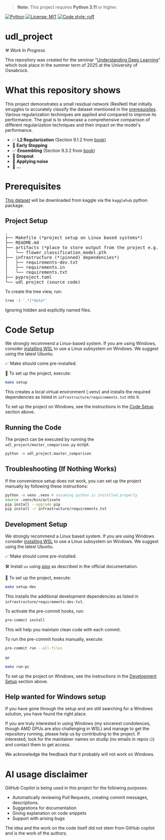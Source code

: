 > **Note:** This project requires **Python 3.11** or higher.

[![Python](https://img.shields.io/badge/python-3.11%2B-blue.svg)](https://www.python.org/downloads/)
[![License: MIT](https://img.shields.io/badge/License-MIT-yellow.svg)](LICENSE)
[![Code style: ruff](https://img.shields.io/badge/code%20style-ruff-0C3C4C.svg)](https://github.com/astral-sh/ruff)

# udl_project
⚒️ *Work In Progress*

This repository was created for the seminar "[Understanding Deep Learning](https://udlbook.github.io/udlbook/)" which took place in the summer term of 2025 at the University of Osnabrück.

# What this repository shows
This project demonstrates a small residual network (ResNet) that initially struggles to accurately classify the dataset mentioned in the [prerequisites](#prerequisites). Various regularization techniques are applied and compared to improve its performance. The goal is to showcase a comprehensive comparison of different regularization techniques and their impact on the model's performance.

- ✅ **L2 Regularization** (Section 9.1.2 from [book](https://udlbook.github.io/udlbook/))
- 👷 **Early Stopping**
- ✅ **Ensembling** (Section 9.3.2 from [book](https://udlbook.github.io/udlbook/))
- 👷 **Dropout**
- 👷 **Applying noise**
- 👷 **...**

# Prerequisites
[This dataset](https://www.kaggle.com/datasets/lara311/flowers-five-classes) will be downloaded from kaggle via the `kagglehub` python package.


## Project Setup
<pre>
.
├── Makefile (*project setup on Linux based systems*)
├── README.md
├── artifacts (*place to store output from the project e.g. stored model*)
│   └── flower_classification_model.pth
├── infrastructure (*(pinned) dependencies*)
│   ├── requirements-dev.txt
│   ├── requirements.in
│   └── requirements.txt
├── pyproject.toml
└── udl_project (source code)
</pre>

To create the tree view, run:
```bash
tree -I '.*|*data*'
```
Ignoring hidden and explicitly named files.

# Code Setup
We strongly recommend a Linux-based system. If you are using Windows, consider [installing WSL](https://learn.microsoft.com/de-de/windows/wsl/install) to use a Linux subsystem on Windows. We suggest using the latest Ubuntu.

✅ Make should come pre-installed.

🚀 To set up the project, execute:
```bash
make setup
```

This creates a local virtual environment (.venv) and installs the required dependencies as listed in `infrastructure/requirements.txt` into it.

To set up the project on Windows, see the instructions in the [Code Setup](#code-setup) section above.

## Running the Code
The project can be executed by running the `udl_project/master_comparison.py` script.

``` bash
python -m udl_project.master_comparison
```

## Troubleshooting (If Nothing Works)
If the convenience setup does not work, you can set up the project manually by following these instructions:
```bash
python -m venv .venv # assuming python is installed properly
source .venv/bin/activate
pip install --upgrade pip
pip install -r infrastructure/requirements.txt
```

## Development Setup
We strongly recommend a Linux based system. If you are using Windows consider [installing WSL](https://learn.microsoft.com/de-de/windows/wsl/install) to use a Linux subsystem on Windows. We suggest using the latest Ubuntu.

✅ Make should come pre-installed.

🛠️ Install `uv` using [pipx](https://docs.astral.sh/uv/getting-started/installation/#pypi) as described in the official documentation.

🚀 To set up the project, execute:
```bash
make setup-dev
```
This installs the additional development dependencies as listed in `infrastructure/requirements-dev.txt`.

To activate the pre-commit hooks, run:
```bash
pre-commit install
```
This will help you maintain clean code with each commit.

To run the pre-commit hooks manually, execute:
```bash
pre-commit run --all-files
```
or
```bash
make run-pc
```

To set up the project on Windows, see the instructions in the [Development Setup](#development-setup) section above.

## Help wanted for Windows setup
If you have gone through the setup and are still searching for a Windows solution, you have found the right place.

If you are truly interested in using Windows (my sincerest condolences, though AMD GPUs are also challenging in WSL) and manage to get the repository running, please help us by contributing to the project. If interested, look for the maintainer names on studip (no emails in repos 🤐) and contact them to get access.

We acknowledge the feedback that it probably will not work on Windows.

# AI usage disclaimer
GitHub Copilot is being used in this project for the following purposes:

- Automatically reviewing Pull Requests, creating commit messages, descriptions.
- Suggestions for documentation
- Giving explanation on code snippets
- Support with arising bugs

The idea and the work on the code itself did not stem from GitHub copilot and is the work of the authors.

